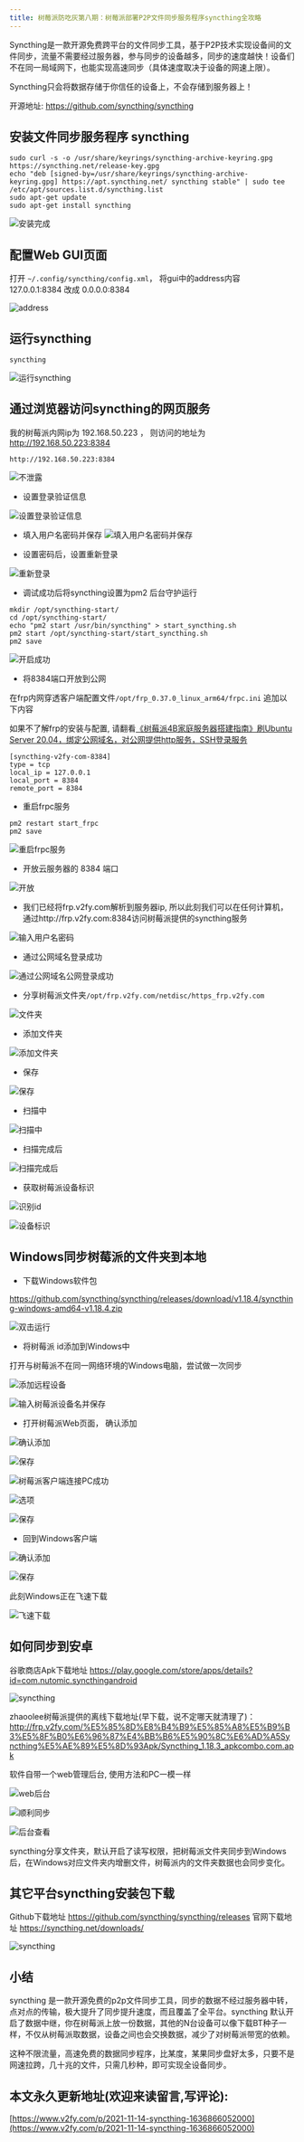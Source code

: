 ```yaml
---
title: 树莓派防吃灰第八期：树莓派部署P2P文件同步服务程序syncthing全攻略
---
```






Syncthing是一款开源免费跨平台的文件同步工具，基于P2P技术实现设备间的文件同步，流量不需要经过服务器，参与同步的设备越多，同步的速度越快！设备们不在同一局域网下，也能实现高速同步（具体速度取决于设备的网速上限）。

Syncthing只会将数据存储于你信任的设备上，不会存储到服务器上！

开源地址: https://github.com/syncthing/syncthing


## 安装文件同步服务程序 syncthing
```
sudo curl -s -o /usr/share/keyrings/syncthing-archive-keyring.gpg https://syncthing.net/release-key.gpg
echo "deb [signed-by=/usr/share/keyrings/syncthing-archive-keyring.gpg] https://apt.syncthing.net/ syncthing stable" | sudo tee /etc/apt/sources.list.d/syncthing.list
sudo apt-get update
sudo apt-get install syncthing
```

![安装完成](https://cdn.fangyuanxiaozhan.com/assets/1636866402978Tz02SbpR.png)

## 配置Web GUI页面

打开 `~/.config/syncthing/config.xml`， 将gui中的address内容 127.0.0.1:8384 改成 0.0.0.0:8384

![address](https://cdn.fangyuanxiaozhan.com/assets/16368664091841pkz4Jsj.png)

## 运行syncthing

```
syncthing
```

![运行syncthing](https://cdn.fangyuanxiaozhan.com/assets/1636866412913RKsppXN4.png)

## 通过浏览器访问syncthing的网页服务

我的树莓派内网ip为 192.168.50.223 ， 则访问的地址为 http://192.168.50.223:8384
```
http://192.168.50.223:8384
```

![不泄露](https://cdn.fangyuanxiaozhan.com/assets/16368664176716ZTpBDMr.png)

- 设置登录验证信息


![设置登录验证信息](https://cdn.fangyuanxiaozhan.com/assets/1636866422225jQanr7NT.png)

- 填入用户名密码并保存
![填入用户名密码并保存](https://cdn.fangyuanxiaozhan.com/assets/16368664268506wKPT8xW.png)

- 设置密码后，设置重新登录

![重新登录](https://cdn.fangyuanxiaozhan.com/assets/1636866432023pA7Ezj8E.png)

- 调试成功后将syncthing设置为pm2 后台守护运行

```
mkdir /opt/syncthing-start/
cd /opt/syncthing-start/
echo "pm2 start /usr/bin/syncthing" > start_syncthing.sh
pm2 start /opt/syncthing-start/start_syncthing.sh
pm2 save
```


![开启成功](https://cdn.fangyuanxiaozhan.com/assets/1636866440681WeWsk4Pc.png)



- 将8384端口开放到公网


在frp内网穿透客户端配置文件`/opt/frp_0.37.0_linux_arm64/frpc.ini` 追加以下内容

如果不了解frp的安装与配置, 请翻看[《树莓派4B家庭服务器搭建指南》刷Ubuntu Server 20.04，绑定公网域名，对公网提供http服务，SSH登录服务](https://www.v2fy.com/p/2021-10-01-pi-server-1633066843000/)

```
[syncthing-v2fy-com-8384]
type = tcp
local_ip = 127.0.0.1
local_port = 8384
remote_port = 8384
```

- 重启frpc服务 

```
pm2 restart start_frpc
pm2 save
```
![重启frpc服务](https://cdn.fangyuanxiaozhan.com/assets/1636866445758i00zGjWD.png)

- 开放云服务器的 8384 端口

![开放](https://cdn.fangyuanxiaozhan.com/assets/1636866451261mabJDx4J.png)


- 我们已经将frp.v2fy.com解析到服务器ip, 所以此刻我们可以在任何计算机，通过http://frp.v2fy.com:8384访问树莓派提供的syncthing服务

![输入用户名密码](https://cdn.fangyuanxiaozhan.com/assets/1636866455387fPwRWedX.png)

- 通过公网域名登录成功

![通过公网域名公网登录成功](https://cdn.fangyuanxiaozhan.com/assets/1636866459791Qyxdr36W.png)

- 分享树莓派文件夹`/opt/frp.v2fy.com/netdisc/https_frp.v2fy.com`

![文件夹](https://cdn.fangyuanxiaozhan.com/assets/1636866464271J4GfG0K8.png)

- 添加文件夹

![添加文件夹](https://cdn.fangyuanxiaozhan.com/assets/16368664682447Ymhr0Dn.png)

- 保存

![保存](https://cdn.fangyuanxiaozhan.com/assets/1636866473166AdWQKBFP.png)

- 扫描中

![扫描中](https://cdn.fangyuanxiaozhan.com/assets/1636866480161XkMRyScp.png)


- 扫描完成后


![扫描完成后](https://cdn.fangyuanxiaozhan.com/assets/1636866486422NiQ1WEk7.png)

- 获取树莓派设备标识

![识别id](https://cdn.fangyuanxiaozhan.com/assets/1636866490696p1i8PzFw.png)

![设备标识](https://cdn.fangyuanxiaozhan.com/assets/1636866495835ArrnaYQQ.png)


## Windows同步树莓派的文件夹到本地

- 下载Windows软件包

https://github.com/syncthing/syncthing/releases/download/v1.18.4/syncthing-windows-amd64-v1.18.4.zip

![双击运行](https://cdn.fangyuanxiaozhan.com/assets/1636866501522fXG4rsR2.png)


- 将树莓派 id添加到Windows中

打开与树莓派不在同一网络环境的Windows电脑，尝试做一次同步

![添加远程设备](https://cdn.fangyuanxiaozhan.com/assets/1636866505659MA1xnr8T.png)

![输入树莓派设备名并保存](https://cdn.fangyuanxiaozhan.com/assets/16368665097146b7Ep4rW.png)



- 打开树莓派Web页面， 确认添加


![确认添加](https://cdn.fangyuanxiaozhan.com/assets/1636866515149HX73WmMB.png)

![保存](https://cdn.fangyuanxiaozhan.com/assets/1636866522403sa3b4NSG.png)

![树莓派客户端连接PC成功](https://cdn.fangyuanxiaozhan.com/assets/1636866526531CPw1b81E.png)

![选项](https://cdn.fangyuanxiaozhan.com/assets/1636866530513fkFNFQDr.png)

![保存](https://cdn.fangyuanxiaozhan.com/assets/1636866534847AtQCrCTi.png)


- 回到Windows客户端

![确认添加](https://cdn.fangyuanxiaozhan.com/assets/1636866538918Ww258mGF.png)

![保存](https://cdn.fangyuanxiaozhan.com/assets/1636866543730GRbJkCQh.png)

此刻Windows正在飞速下载

![飞速下载](https://cdn.fangyuanxiaozhan.com/assets/1636866549277xb4npmHp.png)

## 如何同步到安卓


谷歌商店Apk下载地址 https://play.google.com/store/apps/details?id=com.nutomic.syncthingandroid

![syncthing](https://cdn.fangyuanxiaozhan.com/assets/16368665536555XjB2NB7.png)

zhaoolee树莓派提供的离线下载地址(早下载，说不定哪天就清理了)： http://frp.v2fy.com/%E5%85%8D%E8%B4%B9%E5%85%A8%E5%B9%B3%E5%8F%B0%E6%96%87%E4%BB%B6%E5%90%8C%E6%AD%A5Syncthing%E5%AE%89%E5%8D%93Apk/Syncthing_1.18.3_apkcombo.com.apk

软件自带一个web管理后台, 使用方法和PC一模一样


![web后台](https://cdn.fangyuanxiaozhan.com/assets/1636866558496eazykPK1.png)

![顺利同步](https://cdn.fangyuanxiaozhan.com/assets/1636866563595TjB4pQSb.png)


![后台查看](https://cdn.fangyuanxiaozhan.com/assets/1636866569018zCCXTkBD.png)


syncthing分享文件夹，默认开启了读写权限，把树莓派文件夹同步到Windows后，在Windows对应文件夹内增删文件，树莓派内的文件夹数据也会同步变化。

## 其它平台syncthing安装包下载

Github下载地址 https://github.com/syncthing/syncthing/releases
官网下载地址 https://syncthing.net/downloads/

![syncthing](https://cdn.fangyuanxiaozhan.com/assets/1636866573510XmppcCR0.png)


## 小结

syncthing 是一款开源免费的p2p文件同步工具，同步的数据不经过服务器中转，点对点的传输，极大提升了同步提升速度，而且覆盖了全平台。syncthing 默认开启了数据中继，你在树莓派上放一份数据，其他的N台设备可以像下载BT种子一样，不仅从树莓派取数据，设备之间也会交换数据，减少了对树莓派带宽的依赖。

这种不限流量，高速免费的数据同步程序，比某度，某果同步盘好太多，只要不是网速拉跨，几十兆的文件，只需几秒种，即可实现全设备同步。





## 本文永久更新地址(欢迎来读留言,写评论):

[https://www.v2fy.com/p/2021-11-14-syncthing-1636866052000](https://www.v2fy.com/p/2021-11-14-syncthing-1636866052000)

